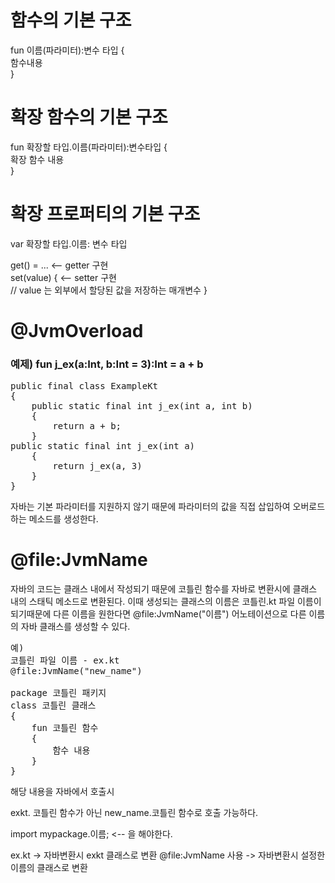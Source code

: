 # 함수의 기본 구조
fun 이름(파라미터):변수 타입 {   
함수내용   
}
# 확장 함수의 기본 구조
fun 확장할 타입.이름(파라미터):변수타입 {    
확장 함수 내용   
}
# 확장 프로퍼티의 기본 구조
var 확장할 타입.이름: 변수 타입

get() = ...  <-- getter 구현    
set(value) {  <-- setter 구현   
// value 는 외부에서 할당된 값을 저장하는 매개변수
}

# @JvmOverload 
### 예제) fun j_ex(a:Int, b:Int = 3):Int = a + b
<pre>
public final class ExampleKt    
{ 
    public static final int j_ex(int a, int b)   
    {   
        return a + b;   
    }   
public static final int j_ex(int a)   
    {     
        return j_ex(a, 3)   
    }   
}</pre>
자바는 기본 파라미터를 지원하지 않기 때문에 파라미터의 값을 직접 삽입하여 오버로드하는 메소드를 생성한다.

# @file:JvmName
자바의 코드는 클래스 내에서 작성되기 때문에 코틀린 함수를 자바로 변환시에 클래스 내의 스태틱 메소드로 변환된다.
이때 생성되는 클래스의 이름은 코틀린.kt 파일 이름이 되기때문에 다른 이름을 원한다면 @file:JvmName("이름")
어노테이션으로 다른 이름의 자바 클래스를 생성할 수 있다.

<pre>
예)
코틀린 파일 이름 - ex.kt
@file:JvmName("new_name")

package 코틀린 패키지
class 코틀린 클래스
{
    fun 코틀린 함수
    {
        함수 내용
    }
}
</pre>
해당 내용을 자바에서 호출시 

exkt. 코틀린 함수가 아닌 new_name.코틀린 함수로 호출 가능하다.

import mypackage.이름; <-- 을 해야한다.

ex.kt -> 자바변환시 exkt 클래스로 변환
@file:JvmName 사용 -> 자바변환시 설정한 이름의 클래스로 변환
